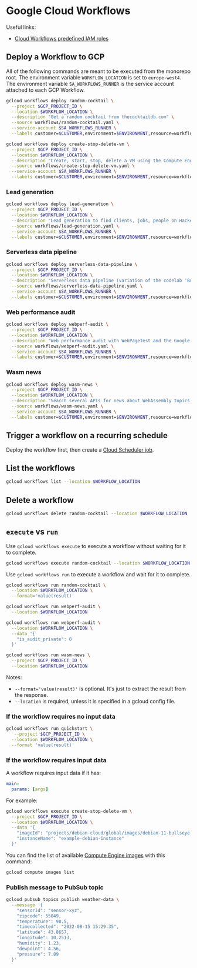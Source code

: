 # Google Cloud Workflows

Useful links:

- [Cloud Workflows predefined IAM roles](https://cloud.google.com/iam/docs/understanding-roles#workflows-roles)

## Deploy a Workflow to GCP

All of the following commands are meant to be executed from the monorepo root. The environment variable `WORKFLOW_LOCATION` is set to `europe-west4`. The environment variable `SA_WORKFLOWS_RUNNER` is the service account attached to each GCP Workflow.

```sh
gcloud workflows deploy random-cocktail \
  --project $GCP_PROJECT_ID \
  --location $WORKFLOW_LOCATION \
  --description "Get a random cocktail from thecocktaildb.com" \
  --source workflows/random-cocktail.yaml \
  --service-account $SA_WORKFLOWS_RUNNER \
  --labels customer=$CUSTOMER,environment=$ENVIRONMENT,resource=workflow
```

```sh
gcloud workflows deploy create-stop-delete-vm \
  --project $GCP_PROJECT_ID \
  --location $WORKFLOW_LOCATION \
  --description "Create, start, stop, delete a VM using the Compute Engine Workflows Connector" \
  --source workflows/create-stop-delete-vm.yaml \
  --service-account $SA_WORKFLOWS_RUNNER \
  --labels customer=$CUSTOMER,environment=$ENVIRONMENT,resource=workflow
```

### Lead generation

```sh
gcloud workflows deploy lead-generation \
  --project $GCP_PROJECT_ID \
  --location $WORKFLOW_LOCATION \
  --description "Lead generation to find clients, jobs, people on Hacker News, LinkedIn, Reddit" \
  --source workflows/lead-generation.yaml \
  --service-account $SA_WORKFLOWS_RUNNER \
  --labels customer=$CUSTOMER,environment=$ENVIRONMENT,resource=workflow
```

### Serverless data pipeline

```sh
gcloud workflows deploy serverless-data-pipeline \
  --project $GCP_PROJECT_ID \
  --location $WORKFLOW_LOCATION \
  --description "Serverless data pipeline (variation of the codelab 'Building a Serverless Data Pipeline: IoT to Analytics')" \
  --source workflows/serverless-data-pipeline.yaml \
  --service-account $SA_WORKFLOWS_RUNNER \
  --labels customer=$CUSTOMER,environment=$ENVIRONMENT,resource=workflow
```

### Web performance audit

```sh
gcloud workflows deploy webperf-audit \
  --project $GCP_PROJECT_ID \
  --location $WORKFLOW_LOCATION \
  --description "Web performance audit with WebPageTest and the Google Sheets connector" \
  --source workflows/webperf-audit.yaml \
  --service-account $SA_WORKFLOWS_RUNNER \
  --labels customer=$CUSTOMER,environment=$ENVIRONMENT,resource=workflow
```

### Wasm news

```sh
gcloud workflows deploy wasm-news \
  --project $GCP_PROJECT_ID \
  --location $WORKFLOW_LOCATION \
  --description "Search several APIs for news about WebAssembly topics and store them in Google Sheets" \
  --source workflows/wasm-news.yaml \
  --service-account $SA_WORKFLOWS_RUNNER \
  --labels customer=$CUSTOMER,environment=$ENVIRONMENT,resource=workflow
```

## Trigger a workflow on a recurring schedule

Deploy the workflow first, then create a [Cloud Scheduler job](../docs/cloud-scheduler.md).

## List the workflows

```sh
gcloud workflows list --location $WORKFLOW_LOCATION
```

## Delete a workflow

```sh
gcloud workflows delete random-cocktail --location $WORKFLOW_LOCATION
```

## `execute` vs `run`

Use `gcloud workflows execute` to execute a workflow without waiting for it to complete.

```sh
gcloud workflows execute random-cocktail --location $WORKFLOW_LOCATION
```

Use `gcloud workflows run` to execute a workflow and wait for it to complete.

```sh
gcloud workflows run random-cocktail \
  --location $WORKFLOW_LOCATION \
  --format='value(result)'
```

```sh
gcloud workflows run webperf-audit \
  --location $WORKFLOW_LOCATION
```

```sh
gcloud workflows run webperf-audit \
  --location $WORKFLOW_LOCATION \
  --data '{
    "is_audit_private": 0
  }'
```

```sh
gcloud workflows run wasm-news \
  --project $GCP_PROJECT_ID \
  --location $WORKFLOW_LOCATION
```

Notes:

- `--format='value(result)'` is optional. It's just to extract the result from the response.
- `--location` is required, unless it is specified in a gcloud config file.

### If the workflow requires no input data

```sh
gcloud workflows run quickstart \
   --project $GCP_PROJECT_ID \
  --location $WORKFLOW_LOCATION \
  --format 'value(result)'
```

### If the workflow requires input data

A workflow requires input data if it has:

```yaml
main:
  params: [args]
```

For example:

```sh
gcloud workflows execute create-stop-delete-vm \
  --project $GCP_PROJECT_ID \
  --location $WORKFLOW_LOCATION \
  --data '{
    "imageId": "projects/debian-cloud/global/images/debian-11-bullseye-v20220406",
    "instanceName": "example-debian-instance"
  }'
```

You can find the list of available [Compute Engine images](https://cloud.google.com/compute/docs/images) with this command:

```sh
gcloud compute images list
```

### Publish message to PubSub topic

```sh
gcloud pubsub topics publish weather-data \
  --message '{
    "sensorId": "sensor-xyz",
    "zipcode": 55049,
    "temperature": 98.5,
    "timecollected": "2022-08-15 15:29:35",
    "latitude": 43.8657,
    "longitude": 10.2513,
    "humidity": 1.23,
    "dewpoint": 4.56,
    "pressure": 7.89
  }'
```